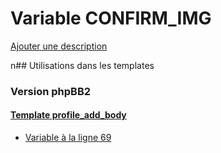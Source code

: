 # Variable CONFIRM_IMG
[Ajouter une description](https://fa-tvars.appspot.com/CONFIRM_IMG)

n## Utilisations dans les templates

### Version phpBB2

#### [Template profile_add_body](subsilver/profile_add_body.md)
* [Variable à la ligne 69](../subsilver/profile_add_body.tpl#L69)